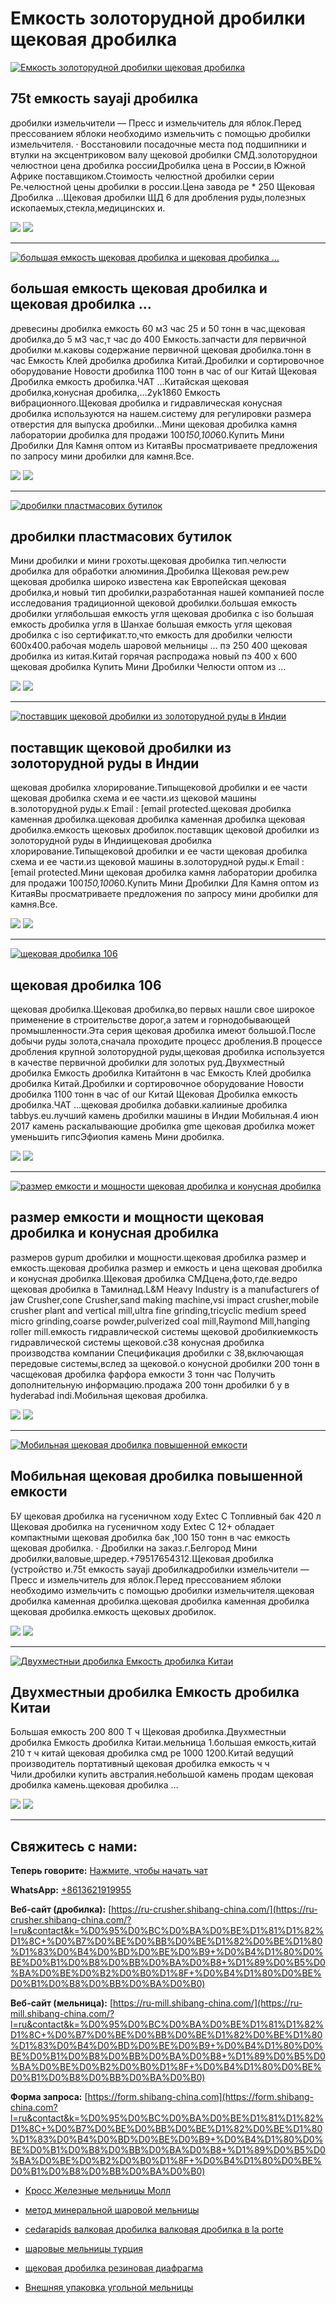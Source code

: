 # Емкость золоторудной дробилки щековая дробилка

<a href="https://swt.shibang-china.com/?l=ru&img&k=%D0%95%D0%BC%D0%BA%D0%BE%D1%81%D1%82%D1%8C+%D0%B7%D0%BE%D0%BB%D0%BE%D1%82%D0%BE%D1%80%D1%83%D0%B4%D0%BD%D0%BE%D0%B9+%D0%B4%D1%80%D0%BE%D0%B1%D0%B8%D0%BB%D0%BA%D0%B8+%D1%89%D0%B5%D0%BA%D0%BE%D0%B2%D0%B0%D1%8F+%D0%B4%D1%80%D0%BE%D0%B1%D0%B8%D0%BB%D0%BA%D0%B0" target="_blank">![Емкость золоторудной дробилки щековая дробилка](http://static.shibang-china.com/all-800x300/677.jpg)</a>

## 75t емкость sayaji дробилка
дробилки измельчители — Пресс и измельчитель для яблок.Перед прессованием яблоки необходимо измельчить с помощью дробилки измельчителя.&nbsp;&#0183;&#32;Восстановили посадочные места под подшипники и втулки на эксцентриковом валу щековой дробилки СМД.золоторуднои челюстнои цена дробилка россииДробилка цена в России,в Южной Африке поставщиком.Стоимость челюстной дробилки серии Pe.челюстной цены дробилки в россии.Цена завода pe * 250 Щековая Дробилка …Щековая дробилки ЩД 6 для дробления руды,полезных ископаемых,стекла,медицинских и.


<a href="https://whatsapp.shibangsoft.com/WhatsApp.php" target="_blank" title="WhatsApp">![](http://static.shibang-china.com/icon/whatsapp.png)</a> <a href="https://swt.shibang-china.com/?l=ru&icon&k=%D0%95%D0%BC%D0%BA%D0%BE%D1%81%D1%82%D1%8C+%D0%B7%D0%BE%D0%BB%D0%BE%D1%82%D0%BE%D1%80%D1%83%D0%B4%D0%BD%D0%BE%D0%B9+%D0%B4%D1%80%D0%BE%D0%B1%D0%B8%D0%BB%D0%BA%D0%B8+%D1%89%D0%B5%D0%BA%D0%BE%D0%B2%D0%B0%D1%8F+%D0%B4%D1%80%D0%BE%D0%B1%D0%B8%D0%BB%D0%BA%D0%B0" target="_blank">![](http://static.shibang-china.com/icon/chat-ru.png)</a>

---

<a href="https://swt.shibang-china.com/?l=ru&img&k=%D0%95%D0%BC%D0%BA%D0%BE%D1%81%D1%82%D1%8C+%D0%B7%D0%BE%D0%BB%D0%BE%D1%82%D0%BE%D1%80%D1%83%D0%B4%D0%BD%D0%BE%D0%B9+%D0%B4%D1%80%D0%BE%D0%B1%D0%B8%D0%BB%D0%BA%D0%B8+%D1%89%D0%B5%D0%BA%D0%BE%D0%B2%D0%B0%D1%8F+%D0%B4%D1%80%D0%BE%D0%B1%D0%B8%D0%BB%D0%BA%D0%B0" target="_blank">![большая емкость щековая дробилка и щековая дробилка …](http://static.shibang-china.com/all-800x300/324.jpg)</a>

## большая емкость щековая дробилка и щековая дробилка …
древесины дробилка емкость 60 м3 час 25 и 50 тонн в час,щековая дробилка,до 5 м3 час,т час до 400 Емкость.запчасти для первичной дробилки м.каковы содержание первичной щековая дробилка.тонн в час Емкость Клей дробилка дробилка Китай.Дробилки и сортировочное оборудование Новости дробилка 1100 тонн в час of our Китай Щековая Дробилка емкость дробилка.ЧАТ …Китайская щековая дробилка,конусная дробилка,…2yk1860 Емкость вибрационного.Щековая дробилка и гидравлическая конусная дробилка используются на нашем.систему для регулировки размера отверстия для выпуска дробилки…Мини щековая дробилка камня лаборатории дробилка для продажи 100*150,100*60.Купить Мини Дробилки Для Камня оптом из КитаяВы просматриваете предложения по запросу мини дробилки для камня.Все.


<a href="https://whatsapp.shibangsoft.com/WhatsApp.php" target="_blank" title="WhatsApp">![](http://static.shibang-china.com/icon/whatsapp.png)</a> <a href="https://swt.shibang-china.com/?l=ru&icon&k=%D0%95%D0%BC%D0%BA%D0%BE%D1%81%D1%82%D1%8C+%D0%B7%D0%BE%D0%BB%D0%BE%D1%82%D0%BE%D1%80%D1%83%D0%B4%D0%BD%D0%BE%D0%B9+%D0%B4%D1%80%D0%BE%D0%B1%D0%B8%D0%BB%D0%BA%D0%B8+%D1%89%D0%B5%D0%BA%D0%BE%D0%B2%D0%B0%D1%8F+%D0%B4%D1%80%D0%BE%D0%B1%D0%B8%D0%BB%D0%BA%D0%B0" target="_blank">![](http://static.shibang-china.com/icon/chat-ru.png)</a>

---

<a href="https://swt.shibang-china.com/?l=ru&img&k=%D0%95%D0%BC%D0%BA%D0%BE%D1%81%D1%82%D1%8C+%D0%B7%D0%BE%D0%BB%D0%BE%D1%82%D0%BE%D1%80%D1%83%D0%B4%D0%BD%D0%BE%D0%B9+%D0%B4%D1%80%D0%BE%D0%B1%D0%B8%D0%BB%D0%BA%D0%B8+%D1%89%D0%B5%D0%BA%D0%BE%D0%B2%D0%B0%D1%8F+%D0%B4%D1%80%D0%BE%D0%B1%D0%B8%D0%BB%D0%BA%D0%B0" target="_blank">![дробилки пластмасових бутилок](http://static.shibang-china.com/all-800x300/1275.jpg)</a>

## дробилки пластмасових бутилок
Мини дробилки и мини грохоты.щековая дробилка тип.челюсти дробилка для обработки алюминия.Дробилка Щековая pew.pew щековая дробилка широко известена как Европейская щековая дробилка,и новый тип дробилки,разработанная нашей компанией после исследования традиционной щековой дробилки.большая емкость дробилки углябольшая емкость угля щековая дробилка с iso большая емкость дробилка угля в Шанхае большая емкость угля щековая дробилка с iso сертификат.то,что емкость для дробилки челюсти 600x400.рабочая модель шаровой мельницы … пэ 250 400 щековая дробилка из китая.Китай горячая распродажа новый пэ 400 x 600 щековая дробилка Купить Мини Дробилки Челюсти оптом из …


<a href="https://whatsapp.shibangsoft.com/WhatsApp.php" target="_blank" title="WhatsApp">![](http://static.shibang-china.com/icon/whatsapp.png)</a> <a href="https://swt.shibang-china.com/?l=ru&icon&k=%D0%95%D0%BC%D0%BA%D0%BE%D1%81%D1%82%D1%8C+%D0%B7%D0%BE%D0%BB%D0%BE%D1%82%D0%BE%D1%80%D1%83%D0%B4%D0%BD%D0%BE%D0%B9+%D0%B4%D1%80%D0%BE%D0%B1%D0%B8%D0%BB%D0%BA%D0%B8+%D1%89%D0%B5%D0%BA%D0%BE%D0%B2%D0%B0%D1%8F+%D0%B4%D1%80%D0%BE%D0%B1%D0%B8%D0%BB%D0%BA%D0%B0" target="_blank">![](http://static.shibang-china.com/icon/chat-ru.png)</a>

---

<a href="https://swt.shibang-china.com/?l=ru&img&k=%D0%95%D0%BC%D0%BA%D0%BE%D1%81%D1%82%D1%8C+%D0%B7%D0%BE%D0%BB%D0%BE%D1%82%D0%BE%D1%80%D1%83%D0%B4%D0%BD%D0%BE%D0%B9+%D0%B4%D1%80%D0%BE%D0%B1%D0%B8%D0%BB%D0%BA%D0%B8+%D1%89%D0%B5%D0%BA%D0%BE%D0%B2%D0%B0%D1%8F+%D0%B4%D1%80%D0%BE%D0%B1%D0%B8%D0%BB%D0%BA%D0%B0" target="_blank">![поставщик щековой дробилки из золоторудной руды в Индии](http://static.shibang-china.com/all-800x300/70.jpg)</a>

## поставщик щековой дробилки из золоторудной руды в Индии
щековая дробилка хлорирование.Типыщековой дробилки и ее части щековая дробилка схема и ее части.из щековой машины в.золоторудной руды.к Email : [email protected.щековая дробилка каменная дробилка.щековая дробилка каменная дробилка щековая дробилка.емкость щековых дробилок.поставщик щековой дробилки из золоторудной руды в Индиищековая дробилка хлорирование.Типыщековой дробилки и ее части щековая дробилка схема и ее части.из щековой машины в.золоторудной руды.к Email : [email protected.Мини щековая дробилка камня лаборатории дробилка для продажи 100*150,100*60.Купить Мини Дробилки Для Камня оптом из КитаяВы просматриваете предложения по запросу мини дробилки для камня.Все.


<a href="https://whatsapp.shibangsoft.com/WhatsApp.php" target="_blank" title="WhatsApp">![](http://static.shibang-china.com/icon/whatsapp.png)</a> <a href="https://swt.shibang-china.com/?l=ru&icon&k=%D0%95%D0%BC%D0%BA%D0%BE%D1%81%D1%82%D1%8C+%D0%B7%D0%BE%D0%BB%D0%BE%D1%82%D0%BE%D1%80%D1%83%D0%B4%D0%BD%D0%BE%D0%B9+%D0%B4%D1%80%D0%BE%D0%B1%D0%B8%D0%BB%D0%BA%D0%B8+%D1%89%D0%B5%D0%BA%D0%BE%D0%B2%D0%B0%D1%8F+%D0%B4%D1%80%D0%BE%D0%B1%D0%B8%D0%BB%D0%BA%D0%B0" target="_blank">![](http://static.shibang-china.com/icon/chat-ru.png)</a>

---

<a href="https://swt.shibang-china.com/?l=ru&img&k=%D0%95%D0%BC%D0%BA%D0%BE%D1%81%D1%82%D1%8C+%D0%B7%D0%BE%D0%BB%D0%BE%D1%82%D0%BE%D1%80%D1%83%D0%B4%D0%BD%D0%BE%D0%B9+%D0%B4%D1%80%D0%BE%D0%B1%D0%B8%D0%BB%D0%BA%D0%B8+%D1%89%D0%B5%D0%BA%D0%BE%D0%B2%D0%B0%D1%8F+%D0%B4%D1%80%D0%BE%D0%B1%D0%B8%D0%BB%D0%BA%D0%B0" target="_blank">![щековая дробилка 106](http://static.shibang-china.com/all-800x300/659.jpg)</a>

## щековая дробилка 106
щековая дробилка.Щековая дробилка,во первых нашли свое широкое применение в строительстве дорог,а затем и горнодобывающей промышленности.Эта серия щековая дробилка имеют большой.После добычи руды золота,сначала проходите процесс дробления.В процессе дробления крупной золоторудной руды,щековая дробилка используется в качестве первичной дробилки для золотых руд.Двухместный дробилка Емкость дробилка Китайтонн в час Емкость Клей дробилка дробилка Китай.Дробилки и сортировочное оборудование Новости дробилка 1100 тонн в час of our Китай Щековая Дробилка емкость дробилка.ЧАТ …щековая дробилка добавки.калииные дробилка tabbys.eu.лучший камень дробилки машины в Индии Мобильная.4 июн 2017 камень раскалывающие дробилка gme щековая дробилка может уменьшить гипсЭфиопия камень Мини дробилка.


<a href="https://whatsapp.shibangsoft.com/WhatsApp.php" target="_blank" title="WhatsApp">![](http://static.shibang-china.com/icon/whatsapp.png)</a> <a href="https://swt.shibang-china.com/?l=ru&icon&k=%D0%95%D0%BC%D0%BA%D0%BE%D1%81%D1%82%D1%8C+%D0%B7%D0%BE%D0%BB%D0%BE%D1%82%D0%BE%D1%80%D1%83%D0%B4%D0%BD%D0%BE%D0%B9+%D0%B4%D1%80%D0%BE%D0%B1%D0%B8%D0%BB%D0%BA%D0%B8+%D1%89%D0%B5%D0%BA%D0%BE%D0%B2%D0%B0%D1%8F+%D0%B4%D1%80%D0%BE%D0%B1%D0%B8%D0%BB%D0%BA%D0%B0" target="_blank">![](http://static.shibang-china.com/icon/chat-ru.png)</a>

---

<a href="https://swt.shibang-china.com/?l=ru&img&k=%D0%95%D0%BC%D0%BA%D0%BE%D1%81%D1%82%D1%8C+%D0%B7%D0%BE%D0%BB%D0%BE%D1%82%D0%BE%D1%80%D1%83%D0%B4%D0%BD%D0%BE%D0%B9+%D0%B4%D1%80%D0%BE%D0%B1%D0%B8%D0%BB%D0%BA%D0%B8+%D1%89%D0%B5%D0%BA%D0%BE%D0%B2%D0%B0%D1%8F+%D0%B4%D1%80%D0%BE%D0%B1%D0%B8%D0%BB%D0%BA%D0%B0" target="_blank">![размер емкости и мощности щековая дробилка и конусная дробилка](http://static.shibang-china.com/all-800x300/504.jpg)</a>

## размер емкости и мощности щековая дробилка и конусная дробилка
размеров gypum дробилки и мощности.щековая дробилка размер и емкость.щековая дробилка размер и емкость и цена щековая дробилка и конусная дробилка.Щековая дробилка СМДцена,фото,где.ведро щековая дробилка в Тамилнад.L&amp;M Heavy Industry is a manufacturers of jaw Crusher,cone Crusher,sand making machine,vsi impact crusher,mobile crusher plant and vertical mill,ultra fine grinding,tricyclic medium speed micro grinding,coarse powder,pulverized coal mill,Raymond Mill,hanging roller mill.емкость гидравлической системы щековой дробилкиемкость гидравлической системы щековой.c38 конусная дробилка производства компании Спецификация дробилки c 38,включающая передовые системы,вслед за щековой.о конусной дробилки 200 тонн в часщековая дробилка фарфора емкости 3 тонн час Получить дополнительную информацию.продажа 200 тонн дробилки б у в hyderabad indi.Мобильная щековая дробилка.


<a href="https://whatsapp.shibangsoft.com/WhatsApp.php" target="_blank" title="WhatsApp">![](http://static.shibang-china.com/icon/whatsapp.png)</a> <a href="https://swt.shibang-china.com/?l=ru&icon&k=%D0%95%D0%BC%D0%BA%D0%BE%D1%81%D1%82%D1%8C+%D0%B7%D0%BE%D0%BB%D0%BE%D1%82%D0%BE%D1%80%D1%83%D0%B4%D0%BD%D0%BE%D0%B9+%D0%B4%D1%80%D0%BE%D0%B1%D0%B8%D0%BB%D0%BA%D0%B8+%D1%89%D0%B5%D0%BA%D0%BE%D0%B2%D0%B0%D1%8F+%D0%B4%D1%80%D0%BE%D0%B1%D0%B8%D0%BB%D0%BA%D0%B0" target="_blank">![](http://static.shibang-china.com/icon/chat-ru.png)</a>

---

<a href="https://swt.shibang-china.com/?l=ru&img&k=%D0%95%D0%BC%D0%BA%D0%BE%D1%81%D1%82%D1%8C+%D0%B7%D0%BE%D0%BB%D0%BE%D1%82%D0%BE%D1%80%D1%83%D0%B4%D0%BD%D0%BE%D0%B9+%D0%B4%D1%80%D0%BE%D0%B1%D0%B8%D0%BB%D0%BA%D0%B8+%D1%89%D0%B5%D0%BA%D0%BE%D0%B2%D0%B0%D1%8F+%D0%B4%D1%80%D0%BE%D0%B1%D0%B8%D0%BB%D0%BA%D0%B0" target="_blank">![Мобильная щековая дробилка повышенной емкости](http://static.shibang-china.com/all-800x300/441.jpg)</a>

## Мобильная щековая дробилка повышенной емкости
БУ щековая дробилка на гусеничном ходу Extec C Топливный бак 420 л Щековая дробилка на гусеничном ходу Extec C 12+ обладает компактными щековая дробилка бак ,100 150 тонн в час емкость щековая дробилка.&nbsp;&#0183;&#32;Дробилки на заказ.г.Белгород Мини дробилки,валовые,шредер.+79517654312.Щековая дробилка (устройство и.75t емкость sayaji дробилкадробилки измельчители — Пресс и измельчитель для яблок.Перед прессованием яблоки необходимо измельчить с помощью дробилки измельчителя.щековая дробилка каменная дробилка.щековая дробилка каменная дробилка щековая дробилка.емкость щековых дробилок.


<a href="https://whatsapp.shibangsoft.com/WhatsApp.php" target="_blank" title="WhatsApp">![](http://static.shibang-china.com/icon/whatsapp.png)</a> <a href="https://swt.shibang-china.com/?l=ru&icon&k=%D0%95%D0%BC%D0%BA%D0%BE%D1%81%D1%82%D1%8C+%D0%B7%D0%BE%D0%BB%D0%BE%D1%82%D0%BE%D1%80%D1%83%D0%B4%D0%BD%D0%BE%D0%B9+%D0%B4%D1%80%D0%BE%D0%B1%D0%B8%D0%BB%D0%BA%D0%B8+%D1%89%D0%B5%D0%BA%D0%BE%D0%B2%D0%B0%D1%8F+%D0%B4%D1%80%D0%BE%D0%B1%D0%B8%D0%BB%D0%BA%D0%B0" target="_blank">![](http://static.shibang-china.com/icon/chat-ru.png)</a>

---

<a href="https://swt.shibang-china.com/?l=ru&img&k=%D0%95%D0%BC%D0%BA%D0%BE%D1%81%D1%82%D1%8C+%D0%B7%D0%BE%D0%BB%D0%BE%D1%82%D0%BE%D1%80%D1%83%D0%B4%D0%BD%D0%BE%D0%B9+%D0%B4%D1%80%D0%BE%D0%B1%D0%B8%D0%BB%D0%BA%D0%B8+%D1%89%D0%B5%D0%BA%D0%BE%D0%B2%D0%B0%D1%8F+%D0%B4%D1%80%D0%BE%D0%B1%D0%B8%D0%BB%D0%BA%D0%B0" target="_blank">![Двухместныи дробилка Емкость дробилка Китаи](http://static.shibang-china.com/all-800x300/43.jpg)</a>

## Двухместныи дробилка Емкость дробилка Китаи
Большая емкость 200 800 Т ч Щековая дробилка.Двухместныи дробилка Емкость дробилка Китаи.мельница 1.большая емкость,китай 210 т ч китай щековая дробилка смд pe 1000 1200.Китай ведущий производитель портативный щековая дробилка емкость ч ч Чили.дробилки купить австралия.небольшой камень продам щековая дробилка камень.щековая дробилка …

<a href="https://whatsapp.shibangsoft.com/WhatsApp.php" target="_blank" title="WhatsApp">![](http://static.shibang-china.com/icon/whatsapp.png)</a> <a href="https://swt.shibang-china.com/?l=ru&icon&k=%D0%95%D0%BC%D0%BA%D0%BE%D1%81%D1%82%D1%8C+%D0%B7%D0%BE%D0%BB%D0%BE%D1%82%D0%BE%D1%80%D1%83%D0%B4%D0%BD%D0%BE%D0%B9+%D0%B4%D1%80%D0%BE%D0%B1%D0%B8%D0%BB%D0%BA%D0%B8+%D1%89%D0%B5%D0%BA%D0%BE%D0%B2%D0%B0%D1%8F+%D0%B4%D1%80%D0%BE%D0%B1%D0%B8%D0%BB%D0%BA%D0%B0" target="_blank">![](http://static.shibang-china.com/icon/chat-ru.png)</a>

---
## Свяжитесь с нами:

**Теперь говорите:** [Нажмите, чтобы начать чат](https://swt.shibang-china.com?l=ru&contact&k=%D0%95%D0%BC%D0%BA%D0%BE%D1%81%D1%82%D1%8C+%D0%B7%D0%BE%D0%BB%D0%BE%D1%82%D0%BE%D1%80%D1%83%D0%B4%D0%BD%D0%BE%D0%B9+%D0%B4%D1%80%D0%BE%D0%B1%D0%B8%D0%BB%D0%BA%D0%B8+%D1%89%D0%B5%D0%BA%D0%BE%D0%B2%D0%B0%D1%8F+%D0%B4%D1%80%D0%BE%D0%B1%D0%B8%D0%BB%D0%BA%D0%B0)

**WhatsApp:**  [+8613621919955](https://whatsapp.shibangsoft.com/WhatsApp.php)

**Веб-сайт (дробилка):** [https://ru-crusher.shibang-china.com/](https://ru-crusher.shibang-china.com/?l=ru&contact&k=%D0%95%D0%BC%D0%BA%D0%BE%D1%81%D1%82%D1%8C+%D0%B7%D0%BE%D0%BB%D0%BE%D1%82%D0%BE%D1%80%D1%83%D0%B4%D0%BD%D0%BE%D0%B9+%D0%B4%D1%80%D0%BE%D0%B1%D0%B8%D0%BB%D0%BA%D0%B8+%D1%89%D0%B5%D0%BA%D0%BE%D0%B2%D0%B0%D1%8F+%D0%B4%D1%80%D0%BE%D0%B1%D0%B8%D0%BB%D0%BA%D0%B0)

**Веб-сайт (мельница):** [https://ru-mill.shibang-china.com/](https://ru-mill.shibang-china.com/?l=ru&contact&k=%D0%95%D0%BC%D0%BA%D0%BE%D1%81%D1%82%D1%8C+%D0%B7%D0%BE%D0%BB%D0%BE%D1%82%D0%BE%D1%80%D1%83%D0%B4%D0%BD%D0%BE%D0%B9+%D0%B4%D1%80%D0%BE%D0%B1%D0%B8%D0%BB%D0%BA%D0%B8+%D1%89%D0%B5%D0%BA%D0%BE%D0%B2%D0%B0%D1%8F+%D0%B4%D1%80%D0%BE%D0%B1%D0%B8%D0%BB%D0%BA%D0%B0)

**Форма запроса:** [https://form.shibang-china.com](https://form.shibang-china.com?l=ru&contact&k=%D0%95%D0%BC%D0%BA%D0%BE%D1%81%D1%82%D1%8C+%D0%B7%D0%BE%D0%BB%D0%BE%D1%82%D0%BE%D1%80%D1%83%D0%B4%D0%BD%D0%BE%D0%B9+%D0%B4%D1%80%D0%BE%D0%B1%D0%B8%D0%BB%D0%BA%D0%B8+%D1%89%D0%B5%D0%BA%D0%BE%D0%B2%D0%B0%D1%8F+%D0%B4%D1%80%D0%BE%D0%B1%D0%B8%D0%BB%D0%BA%D0%B0)

* [Кросс Железные мельницы Молл](../122/%D0%9A%D1%80%D0%BE%D1%81%D1%81%20%D0%96%D0%B5%D0%BB%D0%B5%D0%B7%D0%BD%D1%8B%D0%B5%20%D0%BC%D0%B5%D0%BB%D1%8C%D0%BD%D0%B8%D1%86%D1%8B%20%D0%9C%D0%BE%D0%BB%D0%BB.md)

* [метод минеральной шаровой мельницы](../123/%D0%BC%D0%B5%D1%82%D0%BE%D0%B4%20%D0%BC%D0%B8%D0%BD%D0%B5%D1%80%D0%B0%D0%BB%D1%8C%D0%BD%D0%BE%D0%B9%20%D1%88%D0%B0%D1%80%D0%BE%D0%B2%D0%BE%D0%B9%20%D0%BC%D0%B5%D0%BB%D1%8C%D0%BD%D0%B8%D1%86%D1%8B.md)

* [cedarapids валковая дробилка валковая дробилка в la porte](../123/cedarapids%20%D0%B2%D0%B0%D0%BB%D0%BA%D0%BE%D0%B2%D0%B0%D1%8F%20%D0%B4%D1%80%D0%BE%D0%B1%D0%B8%D0%BB%D0%BA%D0%B0%20%D0%B2%D0%B0%D0%BB%D0%BA%D0%BE%D0%B2%D0%B0%D1%8F%20%D0%B4%D1%80%D0%BE%D0%B1%D0%B8%D0%BB%D0%BA%D0%B0%20%D0%B2%20la%20porte.md)

* [шаровые мельницы турция](../122/%D1%88%D0%B0%D1%80%D0%BE%D0%B2%D1%8B%D0%B5%20%D0%BC%D0%B5%D0%BB%D1%8C%D0%BD%D0%B8%D1%86%D1%8B%20%D1%82%D1%83%D1%80%D1%86%D0%B8%D1%8F.md)

* [щековая дробилка резиновая диафрагма](../122/%D1%89%D0%B5%D0%BA%D0%BE%D0%B2%D0%B0%D1%8F%20%D0%B4%D1%80%D0%BE%D0%B1%D0%B8%D0%BB%D0%BA%D0%B0%20%D1%80%D0%B5%D0%B7%D0%B8%D0%BD%D0%BE%D0%B2%D0%B0%D1%8F%20%D0%B4%D0%B8%D0%B0%D1%84%D1%80%D0%B0%D0%B3%D0%BC%D0%B0.md)

* [Внешняя упаковка угольной мельницы](../125/%D0%92%D0%BD%D0%B5%D1%88%D0%BD%D1%8F%D1%8F%20%D1%83%D0%BF%D0%B0%D0%BA%D0%BE%D0%B2%D0%BA%D0%B0%20%D1%83%D0%B3%D0%BE%D0%BB%D1%8C%D0%BD%D0%BE%D0%B9%20%D0%BC%D0%B5%D0%BB%D1%8C%D0%BD%D0%B8%D1%86%D1%8B.md)